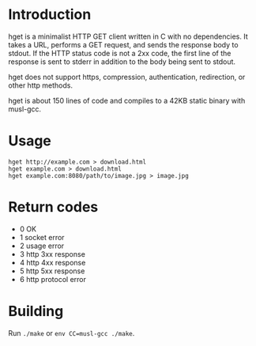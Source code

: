 # Introduction

hget is a minimalist HTTP GET client written in C with no dependencies. It takes a URL, performs a GET request, and sends the response body to stdout. If the HTTP status code is not a 2xx code, the first line of the response is sent to stderr in addition to the body being sent to stdout.

hget does not support https, compression, authentication, redirection, or other http methods.

hget is about 150 lines of code and compiles to a 42KB static binary with musl-gcc.


# Usage

    hget http://example.com > download.html
    hget example.com > download.html
    hget example.com:8080/path/to/image.jpg > image.jpg


# Return codes

* 0 OK
* 1 socket error
* 2 usage error
* 3 http 3xx response
* 4 http 4xx response
* 5 http 5xx response
* 6 http protocol error


# Building

Run `./make` or `env CC=musl-gcc ./make`.
